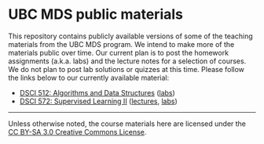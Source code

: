 # UBC MDS public materials

This repository contains publicly available versions of some of the teaching materials from the UBC MDS program. We intend to make
more of the materials public over time. Our current plan is to post the homework assignments (a.k.a. labs) and the lecture notes for a selection of courses. We do not plan to post lab solutions or quizzes at this time. Please follow the links below to our currently available material:

- [DSCI 512: Algorithms and Data Structures](https://github.com/UBC-MDS/public/tree/master/courses/512_alg-data-struct) ([labs](https://github.com/UBC-MDS/public/tree/master/courses/512_alg-data-struct/labs))
- [DSCI 572: Supervised Learning II](https://github.com/UBC-MDS/public/tree/master/courses/572_sup-learn-2) ([lectures](https://github.com/UBC-MDS/public/tree/master/courses/572_sup-learn-2/lectures), [labs](https://github.com/UBC-MDS/public/tree/master/courses/572_sup-learn-2/labs))
-----------------

Unless otherwise noted, the course materials here are licensed under the [CC BY-SA 3.0 Creative Commons License](https://creativecommons.org/licenses/by-sa/3.0/us/).

